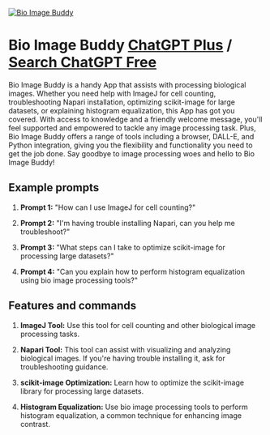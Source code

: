 
[![Bio Image Buddy](https://files.oaiusercontent.com/file-p7HK0p2XWmoIYfqfur1AB2ZJ?se=2123-10-17T09%3A26%3A56Z&sp=r&sv=2021-08-06&sr=b&rscc=max-age%3D31536000%2C%20immutable&rscd=attachment%3B%20filename%3Dd514c1a5-b6ea-4781-9156-8688194fd1fa.png&sig=O0St750i%2BslONnXPfdHjm%2BUTafcqTB8pPPWkcLsNu%2Bk%3D)](https://chat.openai.com/g/g-IDTZ9Qb6I-bio-image-buddy)

# Bio Image Buddy [ChatGPT Plus](https://chat.openai.com/g/g-IDTZ9Qb6I-bio-image-buddy) / [Search ChatGPT Free](https://gptcall.net/index.html#/?search=Bio%20Image%20Buddy)

Bio Image Buddy is a handy App that assists with processing biological images. Whether you need help with ImageJ for cell counting, troubleshooting Napari installation, optimizing scikit-image for large datasets, or explaining histogram equalization, this App has got you covered. With access to knowledge and a friendly welcome message, you'll feel supported and empowered to tackle any image processing task. Plus, Bio Image Buddy offers a range of tools including a browser, DALL-E, and Python integration, giving you the flexibility and functionality you need to get the job done. Say goodbye to image processing woes and hello to Bio Image Buddy!

## Example prompts

1. **Prompt 1:** "How can I use ImageJ for cell counting?"

2. **Prompt 2:** "I'm having trouble installing Napari, can you help me troubleshoot?"

3. **Prompt 3:** "What steps can I take to optimize scikit-image for processing large datasets?"

4. **Prompt 4:** "Can you explain how to perform histogram equalization using bio image processing tools?"

## Features and commands

1. **ImageJ Tool:** Use this tool for cell counting and other biological image processing tasks.

2. **Napari Tool:** This tool can assist with visualizing and analyzing biological images. If you're having trouble installing it, ask for troubleshooting guidance.

3. **scikit-image Optimization:** Learn how to optimize the scikit-image library for processing large datasets.

4. **Histogram Equalization:** Use bio image processing tools to perform histogram equalization, a common technique for enhancing image contrast.



